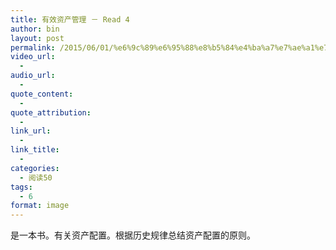```yaml
---
title: 有效资产管理 － Read 4
author: bin
layout: post
permalink: /2015/06/01/%e6%9c%89%e6%95%88%e8%b5%84%e4%ba%a7%e7%ae%a1%e7%90%86/
video_url:
  - 
audio_url:
  - 
quote_content:
  - 
quote_attribution:
  - 
link_url:
  - 
link_title:
  - 
categories:
  - 阅读50
tags:
  - 6
format: image
---
```

是一本书。有关资产配置。根据历史规律总结资产配置的原则。

<!--more-->

&nbsp;